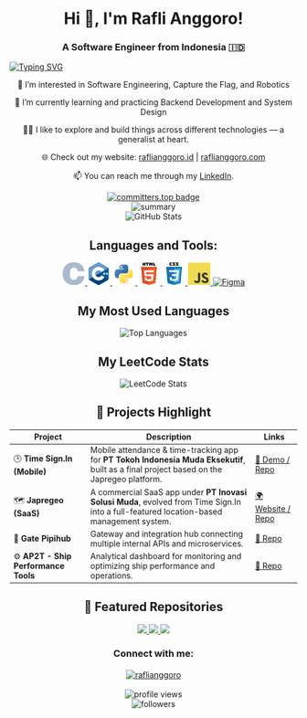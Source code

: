 <h1 align="center">Hi 👋, I'm Rafli Anggoro!</h1>
<h3 align="center">A Software Engineer from Indonesia 🇮🇩</h3>
<a href="https://git.io/typing-svg"><img src="https://readme-typing-svg.herokuapp.com?font=Fira+Code&pause=1000&width=435&lines=I%E2%80%99m+a+Software+Engineer+%7C+Backend+Developer+%7C+Problem+Solver+%F0%9F%92%BB" alt="Typing SVG" /></a><div align="center">
  <p>👀 I’m interested in Software Engineering, Capture the Flag, and Robotics</p>
  <p>🌱 I’m currently learning and practicing Backend Development and System Design</p>
  <p>👨‍💻 I like to explore and build things across different technologies — a generalist at heart.</p>
  <p>🌐 Check out my website: <a href="https://raflianggoro.id/" target="_blank">raflianggoro.id</a> | <a href="https://raflianggoro.com/" target="_blank">raflianggoro.com</a></p>
  <p>📫 You can reach me through my <a href="https://www.linkedin.com/in/raflianggoro/" target="_blank">LinkedIn</a>.</p>
</div>

<div align="center">
  <a href="https://user-badge.committers.top/indonesia_private/bangaping27">
    <img src="https://user-badge.committers.top/indonesia_private/bangaping27.svg" alt="committers.top badge" />
  </a>
</div>

<div align="center">
  <img src="https://github-profile-summary-cards.vercel.app/api/cards/profile-details?username=bangaping27&theme=monokai" alt="summary" />
</div>

<div align="center">
  <img src="https://github-readme-stats.vercel.app/api?username=bangaping27&include_all_commits=true&count_private=true&show_icons=true&line_height=24&title_color=2B5BBD&icon_color=1124BB&text_color=A1A1A1&bg_color=0,000000,130F40" alt="GitHub Stats"/>
</div>

<div align="center">
<h2>Languages and Tools:</h2>
<a href="https://www.cprogramming.com/" target="_blank" rel="noreferrer">
  <img src="https://raw.githubusercontent.com/devicons/devicon/master/icons/c/c-original.svg" alt="C" width="40" height="40"/>
</a>
<a href="https://www.w3schools.com/cpp/" target="_blank" rel="noreferrer">
  <img src="https://raw.githubusercontent.com/devicons/devicon/master/icons/cplusplus/cplusplus-original.svg" alt="C++" width="40" height="40"/>
</a>
<a href="https://www.python.org" target="_blank" rel="noreferrer">
  <img src="https://raw.githubusercontent.com/devicons/devicon/master/icons/python/python-original.svg" alt="Python" width="40" height="40"/>
</a>
<a href="https://www.w3.org/html/" target="_blank" rel="noreferrer">
  <img src="https://raw.githubusercontent.com/devicons/devicon/master/icons/html5/html5-original-wordmark.svg" alt="HTML" width="40" height="40"/>
</a>
<a href="https://www.w3schools.com/css/" target="_blank" rel="noreferrer">
  <img src="https://raw.githubusercontent.com/devicons/devicon/master/icons/css3/css3-original-wordmark.svg" alt="CSS" width="40" height="40"/>
</a>
<a href="https://www.javascript.com/" target="_blank" rel="noreferrer">
  <img src="https://raw.githubusercontent.com/devicons/devicon/master/icons/javascript/javascript-original.svg" alt="JavaScript" width="40" height="40"/>
</a>
<a href="https://www.figma.com/" target="_blank" rel="noreferrer">
  <img src="https://www.vectorlogo.zone/logos/figma/figma-icon.svg" alt="Figma" width="40" height="40"/>
</a>
</div>

<div align="center">
  <h2>My Most Used Languages</h2>
  <img src="https://github-readme-stats.vercel.app/api/top-langs?username=bangaping27&show_icons=true&locale=en&layout=compact&theme=monokai" alt="Top Languages" />
</div>

<div align="center">
  <h2>My LeetCode Stats</h2>
  <img src="https://leetcard.jacoblin.cool/apingril?theme=unicorn&ext=activity" alt="LeetCode Stats"/>
</div>

<h2 align="center">🚀 Projects Highlight</h2>

<div align="center">

| Project | Description | Links |
|----------|-------------|--------|
| 🕒 **Time Sign.In (Mobile)** | Mobile attendance & time-tracking app for **PT Tokoh Indonesia Muda Eksekutif**, built as a final project based on the Japregeo platform. | [🔗 Demo / Repo](#) |
| 🗺️ **Japregeo (SaaS)** | A commercial SaaS app under **PT Inovasi Solusi Muda**, evolved from Time Sign.In into a full-featured location-based management system. | [🌍 Website / Repo](#) |
| 🚪 **Gate Pipihub** | Gateway and integration hub connecting multiple internal APIs and microservices. | [🔗 Repo](#) |
| ⚙️ **AP2T - Ship Performance Tools** | Analytical dashboard for monitoring and optimizing ship performance and operations. | [🔗 Repo](#) |

</div>

<h2 align="center">📌 Featured Repositories</h2>

<div align="center">
  <a href="https://github.com/bangaping27/japregeo">
    <img src="https://github-readme-stats.vercel.app/api/pin/?username=bangaping27&repo=japregeo&theme=monokai" />
  </a>
  <a href="https://github.com/bangaping27/gate-pipihub">
    <img src="https://github-readme-stats.vercel.app/api/pin/?username=bangaping27&repo=gate-pipihub&theme=monokai" />
  </a>
  <a href="https://github.com/bangaping27/ap2t">
    <img src="https://github-readme-stats.vercel.app/api/pin/?username=bangaping27&repo=ap2t&theme=monokai" />
  </a>
</div>

<div align="center">
  <h3>Connect with me:</h3>
  <a href="https://www.linkedin.com/in/raflianggoro/" target="_blank">
    <img align="center" src="https://raw.githubusercontent.com/rahuldkjain/github-profile-readme-generator/master/src/images/icons/Social/linked-in-alt.svg" alt="raflianggoro" height="30" width="40" />
  </a>
  <br><br>
  <img src="https://komarev.com/ghpvc/?username=bangaping27&label=Profile%20views&color=0e75b6&style=flat" alt="profile views" />
  <br>
  <img alt="followers" title="Follow me on Github" src="https://img.shields.io/github/followers/bangaping27?color=236ad3&style=for-the-badge&logo=github&label=Follow"/>
</div>

<!---
bangaping27/bangaping27 is a ✨ special ✨ repository because its `README.md` (this file) appears on your GitHub profile.
--->
